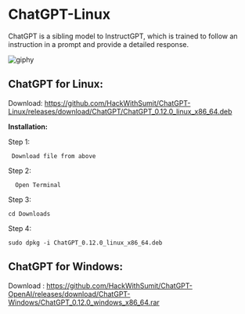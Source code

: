 # ChatGPT-Linux
ChatGPT is a sibling model to InstructGPT, which is trained to follow an instruction in a prompt and provide a detailed response.

![giphy](https://github.com/HackWithSumit/ChatGPT-OpenAI/assets/120317751/78106e90-b9cb-429f-a7c8-86363994071d)










<b><h2>ChatGPT for Linux:</b></h2>

Download: https://github.com/HackWithSumit/ChatGPT-Linux/releases/download/ChatGPT/ChatGPT_0.12.0_linux_x86_64.deb

<b>Installation:</b>

Step 1: 

     Download file from above

Step 2:

      Open Terminal

Step 3: 

    cd Downloads
    
Step 4:

    sudo dpkg -i ChatGPT_0.12.0_linux_x86_64.deb
    
    
<b><h2>ChatGPT for Windows:</b></h2>    

Download : https://github.com/HackWithSumit/ChatGPT-OpenAI/releases/download/ChatGPT-Windows/ChatGPT_0.12.0_windows_x86_64.rar
    
    
